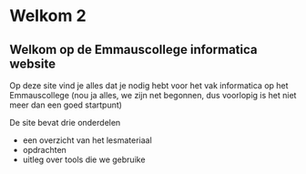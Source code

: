 # Welkom 2

## Welkom op de Emmauscollege informatica website

Op deze site vind je alles dat je nodig hebt voor het vak informatica op het Emmauscollege \(nou ja alles, we zijn net begonnen, dus voorlopig is het niet meer dan een goed startpunt\)

De site bevat drie onderdelen

* een overzicht van het lesmateriaal
* opdrachten
* uitleg over tools die we gebruike

